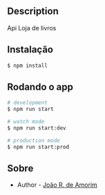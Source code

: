 ## Description

Api Loja de livros

## Instalação

```bash
$ npm install
```

## Rodando o app

```bash
# development
$ npm run start

# watch mode
$ npm run start:dev

# production mode
$ npm run start:prod
```

## Sobre

- Author - [João R. de Amorim](https://www.linkedin.com/in/joaoam7211/)
